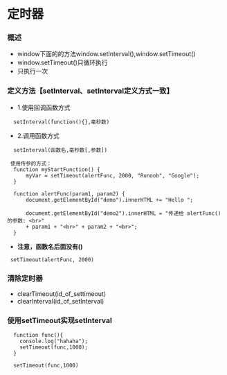 # 定时器
### 概述
 * window下面的的方法window.setInterval(),window.setTimeout()
 * window.setTimeout()只循环执行
 * 只执行一次

### 定义方法【setInterval、setInterval定义方式一致】

 * 1.使用回调函数方式
 ```
   setInterval(function(){},毫秒数)
 ```
 * 2.调用函数方式
 ```
   setInterval(函数名,毫秒数[,参数])
 ```
 ```
  使用传参的方式：
   function myStartFunction() {
       myVar = setTimeout(alertFunc, 2000, "Runoob", "Google");
   }

   function alertFunc(param1, param2) {
       document.getElementById("demo").innerHTML += "Hello ";

       document.getElementById("demo2").innerHTML = "传递给 alertFunc() 的参数: <br>"
       + param1 + "<br>" + param2 + "<br>";
   }
 ```

 * **注意，函数名后面没有()**
 ```
  setTimeout(alertFunc, 2000)
 ```


### 清除定时器
 * clearTimeout(id_of_settimeout)
 * clearInterval(id_of_setInterval)

### 使用setTimeout实现setInterval
```
  function func(){
    console.log("hahaha");
    setTimeout(func,1000);
  }

  setTimeout(func,1000)
```
